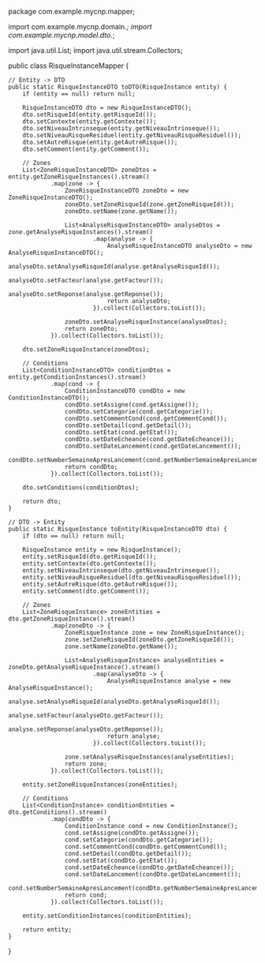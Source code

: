 package com.example.mycnp.mapper;

import com.example.mycnp.domain.*;
import com.example.mycnp.model.dto.*;

import java.util.List;
import java.util.stream.Collectors;

public class RisqueInstanceMapper {

    // Entity -> DTO
    public static RisqueInstanceDTO toDTO(RisqueInstance entity) {
        if (entity == null) return null;

        RisqueInstanceDTO dto = new RisqueInstanceDTO();
        dto.setRisqueId(entity.getRisqueId());
        dto.setContexte(entity.getContexte());
        dto.setNiveauIntrinseque(entity.getNiveauIntrinseque());
        dto.setNiveauRisqueResiduel(entity.getNiveauRisqueResiduel());
        dto.setAutreRisque(entity.getAutreRisque());
        dto.setComment(entity.getComment());

        // Zones
        List<ZoneRisqueInstanceDTO> zoneDtos = entity.getZoneRisqueInstances().stream()
                .map(zone -> {
                    ZoneRisqueInstanceDTO zoneDto = new ZoneRisqueInstanceDTO();
                    zoneDto.setZoneRisqueId(zone.getZoneRisqueId());
                    zoneDto.setName(zone.getName());

                    List<AnalyseRisqueInstanceDTO> analyseDtos = zone.getAnalyseRisqueInstances().stream()
                            .map(analyse -> {
                                AnalyseRisqueInstanceDTO analyseDto = new AnalyseRisqueInstanceDTO();
                                analyseDto.setAnalyseRisqueId(analyse.getAnalyseRisqueId());
                                analyseDto.setFacteur(analyse.getFacteur());
                                analyseDto.setReponse(analyse.getReponse());
                                return analyseDto;
                            }).collect(Collectors.toList());

                    zoneDto.setAnalyseRisqueInstance(analyseDtos);
                    return zoneDto;
                }).collect(Collectors.toList());

        dto.setZoneRisqueInstance(zoneDtos);

        // Conditions
        List<ConditionInstanceDTO> conditionDtos = entity.getConditionInstances().stream()
                .map(cond -> {
                    ConditionInstanceDTO condDto = new ConditionInstanceDTO();
                    condDto.setAssigne(cond.getAssigne());
                    condDto.setCategorie(cond.getCategorie());
                    condDto.setCommentCond(cond.getCommentCond());
                    condDto.setDetail(cond.getDetail());
                    condDto.setEtat(cond.getEtat());
                    condDto.setDateEcheance(cond.getDateEcheance());
                    condDto.setDateLancement(cond.getDateLancement());
                    condDto.setNumberSemaineApresLancement(cond.getNumberSemaineApresLancement());
                    return condDto;
                }).collect(Collectors.toList());

        dto.setConditions(conditionDtos);

        return dto;
    }

    // DTO -> Entity
    public static RisqueInstance toEntity(RisqueInstanceDTO dto) {
        if (dto == null) return null;

        RisqueInstance entity = new RisqueInstance();
        entity.setRisqueId(dto.getRisqueId());
        entity.setContexte(dto.getContexte());
        entity.setNiveauIntrinseque(dto.getNiveauIntrinseque());
        entity.setNiveauRisqueResiduel(dto.getNiveauRisqueResiduel());
        entity.setAutreRisque(dto.getAutreRisque());
        entity.setComment(dto.getComment());

        // Zones
        List<ZoneRisqueInstance> zoneEntities = dto.getZoneRisqueInstance().stream()
                .map(zoneDto -> {
                    ZoneRisqueInstance zone = new ZoneRisqueInstance();
                    zone.setZoneRisqueId(zoneDto.getZoneRisqueId());
                    zone.setName(zoneDto.getName());

                    List<AnalyseRisqueInstance> analyseEntities = zoneDto.getAnalyseRisqueInstance().stream()
                            .map(analyseDto -> {
                                AnalyseRisqueInstance analyse = new AnalyseRisqueInstance();
                                analyse.setAnalyseRisqueId(analyseDto.getAnalyseRisqueId());
                                analyse.setFacteur(analyseDto.getFacteur());
                                analyse.setReponse(analyseDto.getReponse());
                                return analyse;
                            }).collect(Collectors.toList());

                    zone.setAnalyseRisqueInstances(analyseEntities);
                    return zone;
                }).collect(Collectors.toList());

        entity.setZoneRisqueInstances(zoneEntities);

        // Conditions
        List<ConditionInstance> conditionEntities = dto.getConditions().stream()
                .map(condDto -> {
                    ConditionInstance cond = new ConditionInstance();
                    cond.setAssigne(condDto.getAssigne());
                    cond.setCategorie(condDto.getCategorie());
                    cond.setCommentCond(condDto.getCommentCond());
                    cond.setDetail(condDto.getDetail());
                    cond.setEtat(condDto.getEtat());
                    cond.setDateEcheance(condDto.getDateEcheance());
                    cond.setDateLancement(condDto.getDateLancement());
                    cond.setNumberSemaineApresLancement(condDto.getNumberSemaineApresLancement());
                    return cond;
                }).collect(Collectors.toList());

        entity.setConditionInstances(conditionEntities);

        return entity;
    }
}
